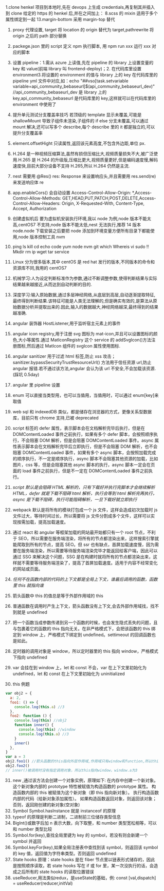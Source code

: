 1.clone henkel 项目到本地时,先在 devops 上生成 credentials,再复制其并插入到 clone 给定的 https 的 henkel 后,并在之间加上：
8.scss 的 mixin 适用于多个属性绑定到一起
13.margin-bottom 采用 margin-top 替代

1.  proxy 代理设置, target 将 location 的 origin 替代为 target,pathrewrite 将 origin 之后的 path 部分替换
2.  packege.json 里的 script 定义 npm 执行脚本, 用 npm run xxx 运行 xxx 对应的脚本

3.  设置 pipeline：1.需从 azure 上读值,先在 pipeline 的 library 上设置变量的 key 和 value(前端 library 叫 frontend-deploy)；2. 在代码库里设置 environment3.将设置的 environment 的值与 library 上的 key 在代码库里的 pipeline yml 文件中对应,如：echo "##vso[task.setvariable variable=api_community_bebaseurl]$(api_community_bebaseurl_dev)" //api_community_bebaseurl_dev 是 library 上的 key,api_community_bebaseurl 是代码库里的 key,这样就可以在代码库里的 environment 中使用了

4.  提升单元测试分支覆盖率技巧 若顶级的 template 显示未覆盖,可能是 shallowMount 导致子组件未渲染,子组件的 if else 分支未覆盖,可以通过 mount 解决,还可以写多个 describe,每个 describe 里的 it 都是独立的,可以提升分支覆盖率
5.  element.offsetHight 只读属性,返回该元素高度,不包含外边距,单位 px.

6.  H.264 是一种视频压缩算法,虽然有损但压缩比大,视频质量损失不大,被广泛使用.H.265 是 H.264 的升级版,压缩比更大,视频质量更好,但是编码速度慢,解码速度快,目前大部分设备不支持 H.265,所以 H.264 仍然是主流.
7.  nest 需要用 @Res() res: Response 来设置响应头,并且需要用 res.send(re) 来发送响应体 re
8.  app.enableCors() 会自动设置 Access-Control-Allow-Origin: \*,Access-Control-Allow-Methods: GET,HEAD,PUT,PATCH,POST,DELETE,Access-Control-Allow-Headers: Origin, X-Requested-With, Content-Type, Accept, Authorization
9.  创建虚拟机后 要为虚拟机安装执行环境,我以 node 为例,node 版本不能太高,centOS7 不支持,node 版本不能太低,nest 无法执行,推荐 14 版本 node.node 下载安装之后要把 node 添加到环境变量方便所有目录下都能使用,node 版本控制工具 nvm
10. ping ls kill cd echo code yum node nvm git which Whereis vi sudo !! Mkdir rm ip wget tar service
11. Linux 分为很多版本,其中 centOS 是 red hat 发行的版本,不同版本的命令和资源库不同,我用的 centOS7
12. 机械学习:人为设定判断标准作为参数,通过不断调整参数,使得判断结果与实际结果越来越接近,从而达到自动判断的目的.
13. 深度学习:输入原始数据,通过多层神经网络,从底层到高层,自动逐渐提取特征,最终得到判断结果.该特征可能是人类无法理解的,但是确实有效的,是算法从原始数据分析并提取出来的.因此,输入的数据越大,神经网络越深,最终得到的结果越准确.
14. angular 装饰器 HostListener,用于监听宿主元素上的事件
15. angular icon registry,用于注册 svg 图标为 mat-icon,并且可以设置图标的颜色,大小等属性.通过 MatIconRegistry 这个 service 的 addSvgIcon()方法注册图标,然后通过 MatIcon 组件的 svgIcon 属性使用图标.
16. angular sanitizer 用于过滤 html 标签,防止 xss 攻击；sanitizer.bypassSecurityTrustResourceUrl() 方法用于信任资源 url,防止 angular 报错.若不通过该方法,angular 会认为该 url 不安全,不会加载该资源.(踩坑 0.5day)
17. angular 里 pipeline 设置
18. enum 可以直接当类型用，也可以当值用，当值用时，可以通过 enum[key]来取值
19. web sql 和 indexedDB 类似，都是储存在浏览器的方式，更像关系型数据库，目前只有 chrome 支持,已被 deprecated
20. script 标签的 defer 属性，表示脚本会在文档解析完毕后执行，但是在 DOMContentLoaded 事件之前执行，如果有多个 defer 脚本，会按照顺序执行，不会阻塞 DOM 解析，但是会阻塞 DOMContentLoaded 事件。async 属性表示脚本会在文档解析完毕后立即执行，但是不会阻塞 DOM 解析，也不会阻塞 DOMContentLoaded 事件，如果有多个 async 脚本，会按照加载完成的顺序执行，不一定是顺序执行，async 脚本不会阻塞其他资源的加载，比如图片，css 等，但是会阻塞其他 async 脚本的执行，async 脚本一定会在页面的 load 事件之前执行，但是不一定在 DOMContentLoaded 事件之前执行。
21. _script 默认是会阻碍 HTML 解析的，只有下载好并执行完脚本才会继续解析 HTML，defer 就是下载不阻碍 html 解析，执行会等到 html 解析完再执行，async 是下载不阻碍，执行可能阻碍解析，一旦下载好就立即执行_
22. webpack 默认是将所有的模块打包成一个 js 文件，这样会造成初次加载时 js 文件过大，等待时间过长，所以需要将 js 文件分割成多个文件，这样可以实现按需加载，提高加载速度。
23. 通过 react 和 angular 等框架加载的网站最开始都只有一个 root 节点，不利于 SEO，所以需要在服务端渲染，将所有的节点都渲染出来，这样搜索引擎就能爬取到所有的节点，提高 SEO。但 ssr 也有缺点，首屏加载速度慢，因为需要在服务端渲染，所以需要等待服务端渲染完毕才能返回给客户端，因此可以通过 SSG 来解决这个问题，SSG 是在构建时就将所有的节点都渲染出来，这样就不需要等待服务端渲染了，提高了首屏加载速度。适用于内容不经常变化的网站或页面。
24. _任何不在函数内部的代码的上下文都是全局上下文，谁最后调用的函数，函数里 this 就指向谁_
25. 箭头函数中 this 的值总是等于外部作用域的 this
26. 普通函数在调用时产生上下文，箭头函数没有上下文,会去外部作用域找，找不到就是 undefined
27. 把一个函数当成参数传递到另一个函数的时候，也会发生隐式丢失的问题，且与包裹着它的函数的 this 指向无关。在非严格模式下，会把该函数的 this 绑定到 window 上，严格模式下绑定到 undefined。settimeout 的回调函数也是如此。
28. 定时器的调用对象是 window，所以定时器里的 this 指向 window，严格模式下指向 undefined
29. var 会挂在到 window 上，let 和 const 不会，var 在上下文里初始化为 undefined，let 和 const 在上下文里初始化为 uninitialized
30. this 例题

```javascript
var obj2 = {
  a: 2,
  foo1: () => {
    console.log(this.a) //3
  },
  foo2: function () {
    console.log(this) //obj2
    function inner() {
      console.log(this) //window
      console.log(this.a) //3
    }
    inner()
  },
}
var a = 3
obj2.foo1() //箭头函数的this指向外层作用域,作用域只有window和function,所以this指向window
obj2.foo2()
// inner()被调用时没有指定调用对象，所以this指向window，window.a为3
```

31. new ,通过该方法会创建一个对象实例，原理如下:
    在内存中创建一个新对象。
    这个新对象内部的 prototype 特性被赋值为构造函数的 prototype 属性。
    构造函数内部的 this 被赋值为这个新对象（即 this 指向新对象）。
    执行构造函数内部的代码（给新对象添加属性）。
    如果构造函数返回对象，则返回该对象；否则，返回刚创建的新对象(空对象)
32. Symbol Symbol.hasInstance 就是 instanceof 的原理
33. typeof 的原理是判断二进制，二进制前三位储存类型信息
34. BigInt()或数字后加 n 表示大数，向下取整，和 number 类型宽松相等，可以和 number 类型比较
35. Symbol.for(key),查找全局里键为 key 的 symbol，若没有则会新建一个 symbol 并返回
36. Symbol.keyFor(key),如果全局注册表中查找到该 symbol，则返回该 symbol 的 key 值，返回值为字符串类型。否则返回 undefined
37. State hooks 原理：state hooks 是在 fiber 节点里以链表形式储存的，因此是按照顺序读取，若 state hooks 写在 if 或 for 里，某一次没执行的话，会造成之后所有的 state hooks 的读取位置错误
38. useReducer,用法类似redux，是useState的基础，例: const [val,dispatch] = useReducer(reducer,initVal)
